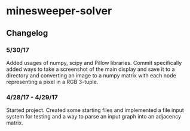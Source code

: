 # minesweeper-solver

## Changelog
### 5/30/17
Added usages of numpy, scipy and Pillow libraries. Commit specifically added ways to take a screenshot of the main display and save it to a directory and converting an image to a numpy matrix with each node representing a pixel in a RGB 3-tuple.

### 4/28/17 - 4/29/17
Started project. Created some starting files and implemented a file input system for testing and a way to parse an input graph into an adjacency matrix.
